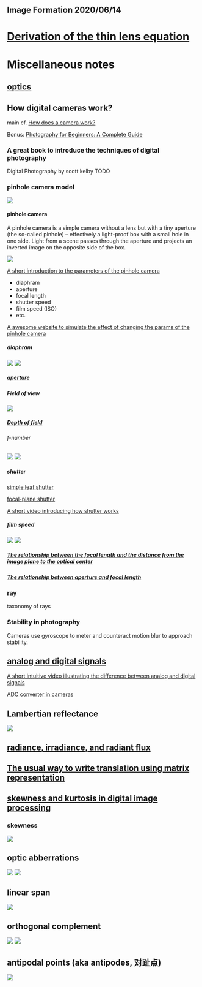 Image Formation
2020/06/14
--- 
# [Derivation of the thin lens equation](http://www.siegelsoft.com/hoeling/RefractionLenses_4/RefractionLenses_410.html)

# 


# Miscellaneous notes 
## [optics](https://en.wikipedia.org/wiki/Optics)
## How digital cameras work?
main cf. [How does a camera work?](https://expertphotography.com/how-does-a-camera-work/)

Bonus: [Photography for Beginners: A Complete Guide](https://expertphotography.com/a-beginners-guide-to-photography/)

### A great book to introduce the techniques of digital photography
Digital Photography by scott kelby
TODO 

### pinhole camera model
![](im_for/pinhole_camera_model.png)

#### pinhole camera 
A pinhole camera is a simple camera without a lens but with a tiny aperture (the so-called pinhole) – effectively a light-proof box with a small hole in one side. Light from a scene passes through the aperture and projects an inverted image on the opposite side of the box.

![](im_for/pinhole_camera_characteristics.png)

[A short introduction to the parameters of the pinhole camera](https://photo.stackexchange.com/a/22053)
- diaphram
- aperture 
- focal length 
- shutter speed 
- film speed (ISO)
- etc.

[A awesome website to simulate the effect of changing the params of the pinhole camera](https://camerasim.com/camerasim-free-web-app/)

##### diaphram
![](im_for/diaphram_overview.png)
![](im_for/iris_diaphram.png)

##### [aperture](https://en.wikipedia.org/wiki/Aperture)
##### Field of view
![](im_for/field_of_view.png)

##### [Depth of field](https://en.wikipedia.org/wiki/Depth_of_field)
###### f-number 
![](im_for/f_number_overview.png)
![](im_for/f_number_equation.png)

##### shutter 
[simple leaf shutter](https://en.wikipedia.org/wiki/Shutter_(photography)#Simple_leaf_shutter)

[focal-plane shutter](https://en.wikipedia.org/wiki/Focal-plane_shutter)

[A short video introducing how shutter works](https://www.youtube.com/watch?v=fyqbIuTzRVI)

##### film speed
![](im_for/film_speed_overview.png)
![](im_for/film_speed_example.png)

##### [The relationship between the focal length and the distance from the image plane to the optical center](https://www.researchgate.net/post/What_is_the_relationship_between_focal_length_and_distance_to_the_image_plane_from_camera_coordinate_origin)

##### [The relationship between aperture and focal length](https://www.quora.com/What-is-mathematical-relation-between-aperture-and-focal-length-of-objective-lens)

### [ray](https://en.wikipedia.org/wiki/Ray_(optics))
taxonomy of rays

### Stability in photography 
Cameras use gyroscope to meter and counteract motion blur to approach stability.

## [analog and digital signals](https://learn.sparkfun.com/tutorials/analog-vs-digital/all)
[A short intuitive video illustrating the difference between analog and digital signals](https://learn.sparkfun.com/tutorials/analog-vs-digital/all)

[ADC converter in cameras](https://www.lifewire.com/the-adc-of-a-digital-camera-493714)

## Lambertian reflectance
![](im_for/lambertian_reflectance%20.png)

## [radiance, irradiance, and radiant flux](https://www.energetiq.com/technote-understanding-radiance-brightness-irradiance-radiant-flux)

## [The usual way to write translation using matrix representation](https://math.stackexchange.com/q/1128777/681195)

## [skewness and kurtosis in digital image processing](https://dsp.stackexchange.com/a/30439)
### skewness
![](im_for/skewness.png)

## optic abberrations 
![](im_for/abberration.png)
![](im_for/abberration_overview.png.png)

## linear span
![](im_for/linear_span.png)

## orthogonal complement 
![](im_for/orthogonal_complement_overview.png)
![](im_for/orthogonal_complement_definition.png)

## antipodal points (aka antipodes, 对趾点)
![](im_for/antipodal_points.png)

## 



